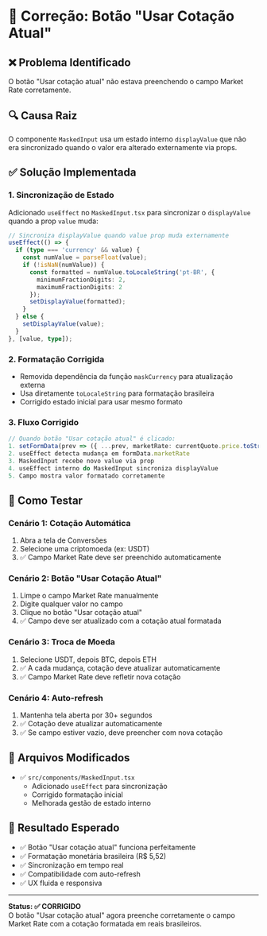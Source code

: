 # 🔧 Correção: Botão "Usar Cotação Atual"

## ❌ **Problema Identificado**
O botão "Usar cotação atual" não estava preenchendo o campo Market Rate corretamente.

## 🔍 **Causa Raiz**
O componente `MaskedInput` usa um estado interno `displayValue` que não era sincronizado quando o valor era alterado externamente via props.

## ✅ **Solução Implementada**

### **1. Sincronização de Estado**
Adicionado `useEffect` no `MaskedInput.tsx` para sincronizar o `displayValue` quando a prop `value` muda:

```typescript
// Sincroniza displayValue quando value prop muda externamente
useEffect(() => {
  if (type === 'currency' && value) {
    const numValue = parseFloat(value);
    if (!isNaN(numValue)) {
      const formatted = numValue.toLocaleString('pt-BR', {
        minimumFractionDigits: 2,
        maximumFractionDigits: 2
      });
      setDisplayValue(formatted);
    }
  } else {
    setDisplayValue(value);
  }
}, [value, type]);
```

### **2. Formatação Corrigida**
- Removida dependência da função `maskCurrency` para atualização externa
- Usa diretamente `toLocaleString` para formatação brasileira
- Corrigido estado inicial para usar mesmo formato

### **3. Fluxo Corrigido**
```typescript
// Quando botão "Usar cotação atual" é clicado:
1. setFormData(prev => ({ ...prev, marketRate: currentQuote.price.toString() }))
2. useEffect detecta mudança em formData.marketRate
3. MaskedInput recebe novo value via prop
4. useEffect interno do MaskedInput sincroniza displayValue
5. Campo mostra valor formatado corretamente
```

## 🧪 **Como Testar**

### **Cenário 1: Cotação Automática**
1. Abra a tela de Conversões
2. Selecione uma criptomoeda (ex: USDT)
3. ✅ Campo Market Rate deve ser preenchido automaticamente

### **Cenário 2: Botão "Usar Cotação Atual"**
1. Limpe o campo Market Rate manualmente
2. Digite qualquer valor no campo
3. Clique no botão "Usar cotação atual"
4. ✅ Campo deve ser atualizado com a cotação atual formatada

### **Cenário 3: Troca de Moeda**
1. Selecione USDT, depois BTC, depois ETH
2. ✅ A cada mudança, cotação deve atualizar automaticamente
3. ✅ Campo Market Rate deve refletir nova cotação

### **Cenário 4: Auto-refresh**
1. Mantenha tela aberta por 30+ segundos
2. ✅ Cotação deve atualizar automaticamente
3. ✅ Se campo estiver vazio, deve preencher com nova cotação

## 🔧 **Arquivos Modificados**
- ✅ `src/components/MaskedInput.tsx`
  - Adicionado `useEffect` para sincronização
  - Corrigido formatação inicial
  - Melhorada gestão de estado interno

## 🎯 **Resultado Esperado**
- ✅ Botão "Usar cotação atual" funciona perfeitamente
- ✅ Formatação monetária brasileira (R$ 5,52)
- ✅ Sincronização em tempo real
- ✅ Compatibilidade com auto-refresh
- ✅ UX fluida e responsiva

---

**Status: ✅ CORRIGIDO**  
O botão "Usar cotação atual" agora preenche corretamente o campo Market Rate com a cotação formatada em reais brasileiros.
